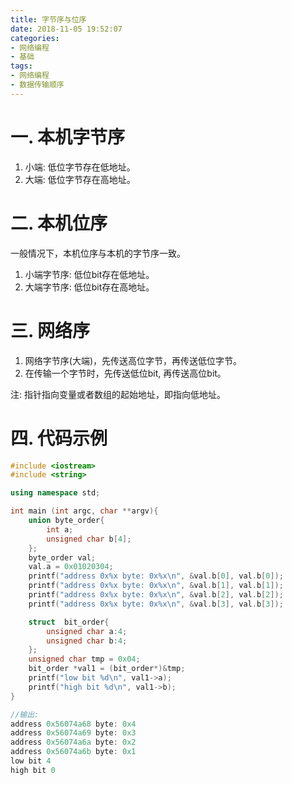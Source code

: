 ```yaml
---
title: 字节序与位序
date: 2018-11-05 19:52:07
categories:
- 网络编程
- 基础
tags:
- 网络编程
- 数据传输顺序
---
```


# 一. 本机字节序
1. 小端: 低位字节存在低地址。
2. 大端: 低位字节存在高地址。

# 二. 本机位序
一般情况下，本机位序与本机的字节序一致。
1. 小端字节序: 低位bit存在低地址。
2. 大端字节序: 低位bit存在高地址。

# 三. 网络序
1. 网络字节序(大端)，先传送高位字节，再传送低位字节。
2. 在传输一个字节时，先传送低位bit, 再传送高位bit。

注: 指针指向变量或者数组的起始地址，即指向低地址。

# 四. 代码示例
```cpp
#include <iostream>
#include <string>

using namespace std;

int main (int argc, char **argv){
    union byte_order{
        int a;
        unsigned char b[4];
    };
    byte_order val;
    val.a = 0x01020304;
    printf("address 0x%x byte: 0x%x\n", &val.b[0], val.b[0]);
    printf("address 0x%x byte: 0x%x\n", &val.b[1], val.b[1]);
    printf("address 0x%x byte: 0x%x\n", &val.b[2], val.b[2]);
    printf("address 0x%x byte: 0x%x\n", &val.b[3], val.b[3]);

    struct  bit_order{
        unsigned char a:4;
        unsigned char b:4;
    };
    unsigned char tmp = 0x04;
    bit_order *val1 = (bit_order*)&tmp;
    printf("low bit %d\n", val1->a);
    printf("high bit %d\n", val1->b);
}

//输出:
address 0x56074a68 byte: 0x4
address 0x56074a69 byte: 0x3
address 0x56074a6a byte: 0x2
address 0x56074a6b byte: 0x1
low bit 4
high bit 0
```
